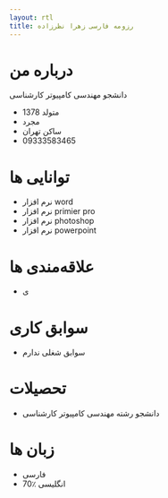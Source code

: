 ```yaml
---
layout: rtl
title: رزومه فارسی زهرا نظرزاده
---
```


# درباره من

دانشجو مهندسی کامپیوتر کارشناسی


* متولد 1378
* مجرد
* ساکن تهران
* 09333583465

# توانایی ها
* نرم افزار word
* نرم افزار primier pro
* نرم افزار photoshop
* نرم افزار powerpoint

# علاقه‌مندی ها
* ی

# سوابق کاری
* سوابق شغلی ندارم

# تحصیلات
* دانشجو رشته مهندسی کامپیوتر کارشناسی

# زبان ها
* فارسی
* انگلیسی ٪70

